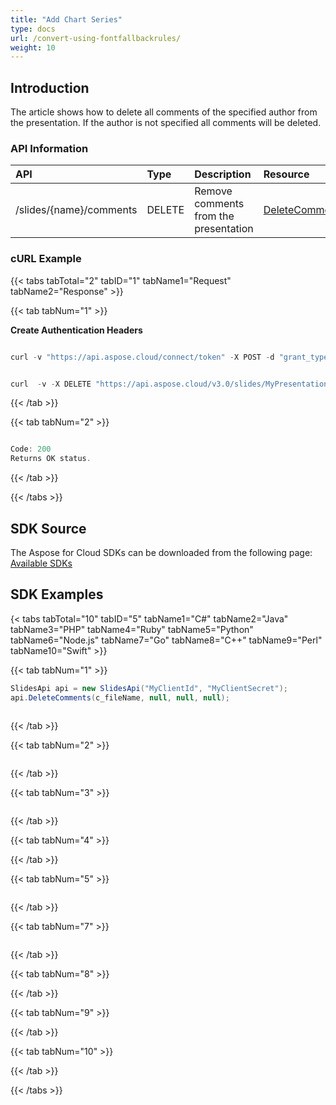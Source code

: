 ```yaml
---
title: "Add Chart Series"
type: docs
url: /convert-using-fontfallbackrules/
weight: 10
---
```

## **Introduction**
The article shows how to delete all comments of the specified author from the presentation. If the author is not specified all comments will be deleted. 
### **API Information**
|**API**|**Type**|**Description**|**Resource**|
| :- | :- | :- | :- |
/slides/{name}/comments| DELETE| Remove comments from the presentation|[DeleteComments](https://apireference.aspose.cloud/slides/#/Comments/DeleteComments)
### **cURL Example**

{{< tabs tabTotal="2" tabID="1" tabName1="Request" tabName2="Response" >}}

{{< tab tabNum="1" >}}

**Create Authentication Headers**
```java

curl -v "https://api.aspose.cloud/connect/token" -X POST -d "grant_type=client_credentials&client_id=XXXX&client_secret=XXXX-XX" -H "Content-Type: application/x-www-form-urlencoded" -H "Accept: application/json"

```
```java

curl  -v -X DELETE "https://api.aspose.cloud/v3.0/slides/MyPresentation.pptx/comments?author=Author%20Name" -H "Content-Type: text/json" -H "Authorization: Bearer [Access Token]

```
{{< /tab >}}

{{< tab tabNum="2" >}}

```java

Code: 200
Returns OK status.

```

{{< /tab >}}

{{< /tabs >}}

## **SDK Source**
The Aspose for Cloud SDKs can be downloaded from the following page: [Available SDKs](/slides/available-sdks/)
## **SDK Examples**
{< tabs tabTotal="10" tabID="5" tabName1="C#" tabName2="Java" tabName3="PHP" tabName4="Ruby" tabName5="Python" tabName6="Node.js" tabName7="Go" tabName8="C++" tabName9="Perl" tabName10="Swift" >}}

{{< tab tabNum="1" >}}

```csharp
SlidesApi api = new SlidesApi("MyClientId", "MyClientSecret");
api.DeleteComments(c_fileName, null, null, null);
            
```

{{< /tab >}}

{{< tab tabNum="2" >}}

```java
```

{{< /tab >}}

{{< tab tabNum="3" >}}

```php
```

{{< /tab >}}

{{< tab tabNum="4" >}}

{{< /tab >}}

{{< tab tabNum="5" >}}

```python
```

{{< /tab >}}

{{< tab tabNum="7" >}}

```go
```

{{< /tab >}}

{{< tab tabNum="8" >}}

{{< /tab >}}

{{< tab tabNum="9" >}}

{{< /tab >}}

{{< tab tabNum="10" >}}

{{< /tab >}}

{{< /tabs >}}